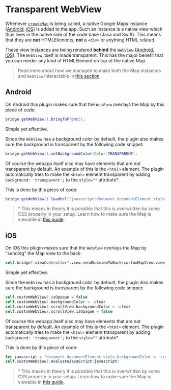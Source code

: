# Transparent WebView

Whenever [`createMap`](api?id=createmap) is being called, a native Google Maps instance ([Android](https://developers.google.com/android/reference/com/google/android/gms/maps/MapView), [iOS](https://developers.google.com/maps/documentation/ios-sdk/reference/interface_g_m_s_map_view)) is added to the app. Such an instance is a native view which thus lives in the native side of the code base (Java and Swift). This means that they are **not** HTMLElements, **not** a `<div>` or anything HTML related.

These view instances are being rendered **behind** the `WebView` ([Android](https://developer.android.com/reference/android/webkit/WebView), [iOS](https://developer.apple.com/documentation/webkit/wkwebview)). The `WebView` itself is made transparent. This has the major benefit that you can render any kind of HTMLElement on top of the native Map.

> Read more about how we managed to make both the Map instances and `WebView` interactable in [this section](advanced-concepts/touch-delegation.md).

<h2>Android</h2>

On Android this plugin makes sure that the `WebView` overlays the Map by this piece of code:

```Java
bridge.getWebView().bringToFront();
```

Simple yet effective.

Since the `WebView` has a background color by default, the plugin also makes sure the background is transparent by the following code snippet:

```Java
bridge.getWebView().setBackgroundColor(Color.TRANSPARENT);
```

Of course the webapp itself also may have elements that are not transparent by default. An example of this is the `<html>` element. The plugin automatically tries to make the `<html>` element transparent by adding `background: 'transparent';` to the `style=""` attribute\*.

This is done by this piece of code:

```Java
bridge.getWebView().loadUrl("javascript:document.documentElement.style.backgroundColor = 'transparent';void(0);");
```

> \* This means in theory it is possible that this is overwritten by some CSS property in your setup. Learn how to make sure the Map is viewable in [this guide](guide/setup-webview.md).

<h2>iOS</h2>

On iOS this plugin makes sure that the `WebView` overlays the Map by "sending" the Map view to the back:

```swift
self.bridge?.viewController?.view.sendSubviewToBack(customMapView.view)
```

Simple yet effective.

Since the `WebView` has a background color by default, the plugin also makes sure the background is transparent by the following code snippet:

```Swift
self.customWebView?.isOpaque = false
self.customWebView?.backgroundColor = .clear
self.customWebView?.scrollView.backgroundColor = .clear
self.customWebView?.scrollView.isOpaque = false
```

Of course the webapp itself also may have elements that are not transparent by default. An example of this is the `<html>` element. The plugin automatically tries to make the `<html>` element transparent by adding `background: 'transparent';` to the `style=""` attribute\*.

This is done by this piece of code:

```Swift
let javascript = "document.documentElement.style.backgroundColor = 'transparent'"
self.customWebView?.evaluateJavaScript(javascript)
```

> \* This means in theory it is possible that this is overwritten by some CSS property in your setup. Learn how to make sure the Map is viewable in [this guide](guide/setup-webview.md).
